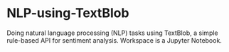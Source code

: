 # NLP-using-TextBlob
Doing natural language processing (NLP) tasks using TextBlob, a simple rule-based API for sentiment analysis. Workspace is a Jupyter Notebook.

